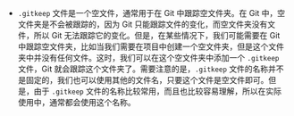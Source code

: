 
- `.gitkeep` 文件是一个空文件，通常用于在 Git 中跟踪空文件夹。在 Git 中，空文件夹是不会被跟踪的，因为 Git 只能跟踪文件的变化，而空文件夹没有文件，所以 Git 无法跟踪它的变化。但是，在某些情况下，我们可能需要在 Git 中跟踪空文件夹，比如当我们需要在项目中创建一个空文件夹，但是这个文件夹中并没有任何文件。这时，我们可以在这个空文件夹中添加一个 `.gitkeep` 文件，Git 就会跟踪这个文件夹了。需要注意的是，`.gitkeep` 文件的名称并不是固定的，我们也可以使用其他的文件名，只要这个文件是空文件即可。但是，由于 `.gitkeep` 文件的名称比较常用，而且也比较容易理解，所以在实际使用中，通常都会使用这个名称。

